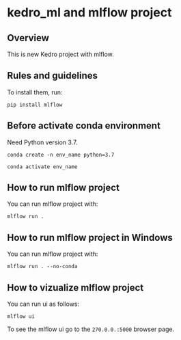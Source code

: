 # kedro_ml and mlflow project

## Overview

This is new Kedro project with mlflow.

## Rules and guidelines

To install them, run:

```
pip install mlflow
```

## Before activate conda environment

Need Python version 3.7.

```
conda create -n env_name python=3.7
```

```
conda activate env_name
```

## How to run mlflow project

You can run mlflow project with:

```
mlflow run .
```

## How to run mlflow project in Windows

You can run mlflow project with:

```
mlflow run . --no-conda
```

## How to vizualize mlflow project

You can run ui as follows:

```
mlflow ui
```

To see the mlflow ui go to the `270.0.0.:5000` browser page.
